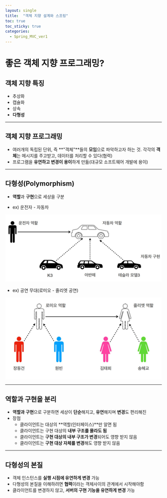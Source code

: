 ```yaml
---
layout: single
title:  "객체 지향 설계와 스프링"
toc: true
toc_sticky: true
categories:
  - Spring_MVC_ver1
---
```


#  좋은 객체 지향 프로그래밍?



## 객체 지향 특징

- 추상화
- 캡슐화
- 상속
- **다형성**



---

## 객체 지향 프로그래밍



- 여러개의 독립된 단위, 즉 **"객체"**들의 **모임**으로 파악하고자 하는 것. 각각의 **객체**는 메시지를 주고받고, 데이터를 처리할 수 있다(협력)
- 프로그램을 **유연하고 변경이 용이**하게 만듦(대규모 소프트웨어 개발에 용이)

---

## 다형성(Polymorphism)



- **역할**과 **구현**으로 세상을 구분



- ex) 운전자 - 자동차

![](/assets/images/2022-02-08-goodOOP/1.JPG)  



- ex) 공연 무대(로미오 - 줄리엣 공연)

![](/assets/images/2022-02-08-goodOOP/2.JPG)

---



## 역할과 구현을 분리



- **역할과 구현**으로 구분하면 세상이 **단순**해지고, **유연**해지며 **변경**도 편리해진
- 장점
  - 클라이언트는 대상의 **역할(인터페이스)**만 알면 됨
  - 클라이언트는 구현 대상의 **내부 구조를 몰라도 됨**
  - 클라이언트는 **구현 대상의 내부 구조가 변경**되어도 영향 받지 않음
  - 클라이언트는 **구현 대상 자체를 변경**해도 영향 받지 않음

---



## 다형성의 본질



- 객체 인스턴스를 **실행 시점에 유연하게 변경** 가능
- 다형성의 본질을 이해하려면 **협력**이라는 객체사이의 관계에서 시작해야함
- 클라이언트를 변경하지 않고, **서버의 구현 기능을 유연하게 변경** 가능
